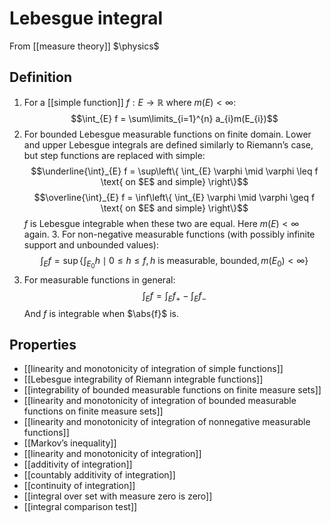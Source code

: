# Lebesgue integral
From [[measure theory]]
$\physics$
## Definition
1. For a [[simple function]] $f: E \to \mathbb{R}$ where $m(E) < \infty$: 
   $$\int_{E} f = \sum\limits_{i=1}^{n} a_{i}m(E_{i})$$
2. For bounded Lebesgue measurable functions on finite domain. Lower and upper Lebesgue integrals are defined similarly to Riemann’s case, but step functions are replaced with simple:
   $$\underline{\int}_{E} f = \sup\left\{ \int_{E} \varphi \mid \varphi \leq f \text{ on $E$ and simple} \right\}$$
   $$\overline{\int}_{E} f = \inf\left\{ \int_{E} \varphi \mid \varphi \geq f \text{ on $E$ and simple} \right\}$$
   $f$ is Lebesgue integrable when these two are equal. Here $m(E) < \infty$ again.
   3. For non-negative measurable functions (with possibly infinite support and unbounded values):
  $$\int_{E} f = \sup \left\{ \int_{E_{0}} h \mid  0 \leq h \leq f, h \text{ is measurable, bounded}, m(E_{0}) < \infty \right\}$$
  4. For measurable functions in general:
 $$ \int_{E} f = \int_{E} f_{+} - \int_{E} f_{-}$$
 And $f$ is integrable when $\abs{f}$ is.

## Properties
- [[linearity and monotonicity of integration of simple functions]]
- [[Lebesgue integrability of Riemann integrable functions]]
- [[integrability of bounded measurable functions on finite measure sets]]
- [[linearity and monotonicity of integration of bounded measurable functions on finite measure sets]]
- [[linearity and monotonicity of integration of nonnegative measurable functions]]
- [[Markov’s inequality]]
- [[linearity and monotonicity of integration]]
- [[additivity of integration]]
- [[countably additivity of integration]]
- [[continuity of integration]]
- [[integral over set with measure zero is zero]]
- [[integral comparison test]]